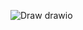 
![Draw drawio](https://user-images.githubusercontent.com/53064323/193455768-79af443b-753e-4942-afb7-4f65d05ec8d5.png)
